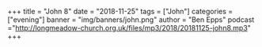 +++
title = "John 8"
date = "2018-11-25"
tags = ["John"]
categories = ["evening"]
banner = "img/banners/john.png"
author = "Ben Epps"
podcast ="http://longmeadow-church.org.uk/files/mp3/2018/20181125-john8.mp3"
+++
